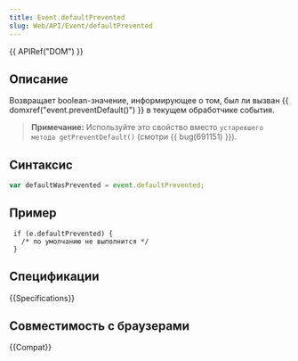 ```yaml
---
title: Event.defaultPrevented
slug: Web/API/Event/defaultPrevented
---
```


{{ APIRef("DOM") }}

## Описание

Возвращает boolean-значение, информирующее о том, был ли вызван {{ domxref("event.preventDefault()") }} в текущем обработчике события.

> **Примечание:** Используйте это свойство вместо `устаревшего метода getPreventDefault()` (смотри {{ bug(691151) }}).

## Синтаксис

```js
var defaultWasPrevented = event.defaultPrevented;
```

## Пример

```
 if (e.defaultPrevented) {
   /* по умолчанию не выполнится */
 }
```

## Спецификации

{{Specifications}}

## Совместимость с браузерами

{{Compat}}
